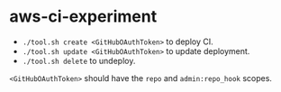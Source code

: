 # aws-ci-experiment

* `./tool.sh create <GitHubOAuthToken>` to deploy CI.
* `./tool.sh update <GitHubOAuthToken>` to update deployment.
* `./tool.sh delete` to undeploy.

`<GitHubOAuthToken>` should have the `repo` and `admin:repo_hook` scopes.
